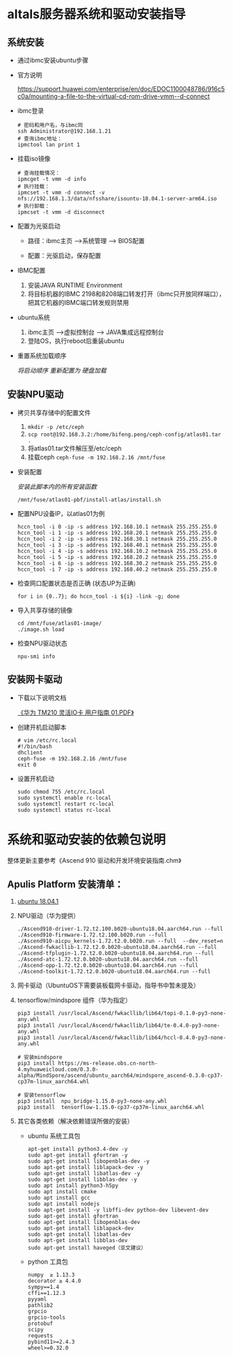 altals服务器系统和驱动安装指导
==========================================================================

系统安装
--------------------------------------------------------------------------

* 通过ibmc安装ubuntu步骤

- 官方说明

  https://support.huawei.com/enterprise/en/doc/EDOC1100048786/916c5c0a/mounting-a-file-to-the-virtual-cd-rom-drive-vmm--d-connect

- ibmc登录
    ```
    # 密码和用户名，与ibmc同
    ssh Administrator@192.168.1.21
    # 查询ibmc地址：
    ipmctool lan print 1
    ```
- 挂载iso镜像
    ```
    # 查询挂载情况：
    ipmcget -t vmm -d info
    # 执行挂载：
    ipmcset -t vmm -d connect -v nfs://192.168.1.3/data/nfsshare/isountu-18.04.1-server-arm64.iso
    # 执行卸载：
    ipmcset -t vmm -d disconnect
    ```
- 配置为光驱启动

    + 路径：ibmc主页  -->系统管理 --> BIOS配置

    + 配置：光驱启动，保存配置

- IBMC配置

    1. 安装JAVA RUNTIME Environment
    2. 将目标机器的IBMC 2198和8208端口转发打开（ibmc只开放同样端口），把其它机器的IBMC端口转发规则禁用
  
- ubuntu系统

    1. ibmc主页  -->虚拟控制台 --> JAVA集成远程控制台
    2. 登陆OS，执行reboot后重装ubuntu
  
- 重置系统加载顺序
  
  *将启动顺序 重新配置为 硬盘加载*
  

安装NPU驱动
--------------------------------------------------------------------------

- 拷贝共享存储中的配置文件

    1. `mkdir -p /etc/ceph`
    2. `scp root@192.168.3.2:/home/bifeng.peng/ceph-config/atlas01.tar .` 
    3. 将atlas01.tar文件解压至/etc/ceph
    4. 挂载ceph `ceph-fuse -m 192.168.2.16 /mnt/fuse`

- 安装配置

    *安装此脚本内的所有安装函数*

    `/mnt/fuse/atlas01-pbf/install-atlas/install.sh `

- 配置NPU设备IP，以atlas01为例

    ```
    hccn_tool -i 0 -ip -s address 192.168.10.1 netmask 255.255.255.0
    hccn_tool -i 1 -ip -s address 192.168.20.1 netmask 255.255.255.0
    hccn_tool -i 2 -ip -s address 192.168.30.1 netmask 255.255.255.0
    hccn_tool -i 3 -ip -s address 192.168.40.1 netmask 255.255.255.0
    hccn_tool -i 4 -ip -s address 192.168.10.2 netmask 255.255.255.0
    hccn_tool -i 5 -ip -s address 192.168.20.2 netmask 255.255.255.0
    hccn_tool -i 6 -ip -s address 192.168.30.2 netmask 255.255.255.0
    hccn_tool -i 7 -ip -s address 192.168.40.2 netmask 255.255.255.0
    ```
- 检查网口配置状态是否正确 (状态UP为正确)

  `for i in {0..7}; do hccn_tool -i ${i} -link -g; done`

- 导入共享存储的镜像

    ```
    cd /mnt/fuse/atlas01-image/
    ./image.sh load
    ```
- 检查NPU驱动状态

    `npu-smi info`




安装网卡驱动
--------------------------------------------------------------------------------

- 下载以下说明文档

  [《华为 TM210 灵活IO卡 用户指南 01.PDF》](./static/华为TM210灵活IO卡用户指南03.pdf)

- 创建开机启动脚本

    ```shell
    # vim /etc/rc.local
    #!/bin/bash
    dhclient
    ceph-fuse -m 192.168.2.16 /mnt/fuse
    exit 0
    ```

- 设置开机启动

    ```
    sudo chmod 755 /etc/rc.local
    sudo systemctl enable rc-local
    sudo systemctl restart rc-local
    sudo systemctl status rc-local
    ```


系统和驱动安装的依赖包说明
================================================================================

整体更新主要参考《Ascend 910 驱动和开发环境安装指南.chm》

Apulis Platform 安装清单：
--------------------------------------------------------------------------------

1. [ubuntu 18.04.1](http://cdimage.ubuntu.com/ubuntu/releases/18.04/release/)


2. NPU驱动（华为提供）

    ```
    ./Ascend910-driver-1.72.t2.100.b020-ubuntu18.04.aarch64.run --full
    ./Ascend910-firmware-1.72.t2.100.b020.run --full
    ./Ascend910-aicpu_kernels-1.72.t2.0.b020.run --full  --dev_reset=n
    ./Ascend-fwkacllib-1.72.t2.0.b020-ubuntu18.04.aarch64.run --full
    ./Ascend-tfplugin-1.72.t2.0.b020-ubuntu18.04.aarch64.run --full
    ./Ascend-atc-1.72.t2.0.b020-ubuntu18.04.aarch64.run --full
    ./Ascend-opp-1.72.t2.0.b020-ubuntu18.04.aarch64.run --full 
    ./Ascend-toolkit-1.72.t2.0.b020-ubuntu18.04.aarch64.run --full 
    ```

3. 网卡驱动（UbuntuOS下需要装板载网卡驱动，指导书中暂未提及）

4. tensorflow/mindspore 组件（华为指定）

    ``` 
    pip3 install /usr/local/Ascend/fwkacllib/lib64/topi-0.1.0-py3-none-any.whl
    pip3 install /usr/local/Ascend/fwkacllib/lib64/te-0.4.0-py3-none-any.whl
    pip3 install /usr/local/Ascend/fwkacllib/lib64/hccl-0.4.0-py3-none-any.whl

    # 安装mindspore
    pip3 install https://ms-release.obs.cn-north-4.myhuaweicloud.com/0.3.0-alpha/MindSpore/ascend/ubuntu_aarch64/mindspore_ascend-0.3.0-cp37-cp37m-linux_aarch64.whl

    # 安装tensorflow
    pip3 install  npu_bridge-1.15.0-py3-none-any.whl
    pip3 install  tensorflow-1.15.0-cp37-cp37m-linux_aarch64.whl
    ```

4. 其它各类依赖（解决依赖错误所做的安装）

    * ubuntu 系统工具包

        ```
        apt-get install python3.4-dev -y
        sudo apt-get install gfortran -y 
        sudo apt-get install libopenblas-dev -y
        sudo apt-get install liblapack-dev -y
        sudo apt-get install libatlas-dev -y
        sudo apt-get install libblas-dev -y
        sudo apt install python3-h5py
        sudo apt install cmake
        sudo apt install gcc
        sudo apt install nodejs
        sudo apt-get install -y libffi-dev python-dev libevent-dev
        sudo apt-get install gfortran
        sudo apt-get install libopenblas-dev
        sudo apt-get install liblapack-dev
        sudo apt-get install libatlas-dev
        sudo apt-get install libblas-dev
        sudo apt-get install haveged（亚文建议）
        ```
    * python 工具包
        ```
        numpy  ≥ 1.13.3
        decorator ≥ 4.4.0
        sympy==1.4
        cffi==1.12.3
        pyyaml
        pathlib2
        grpcio
        grpcio-tools
        protobuf
        scipy
        requests
        pybind11>=2.4.3
        wheel>=0.32.0
        ```



